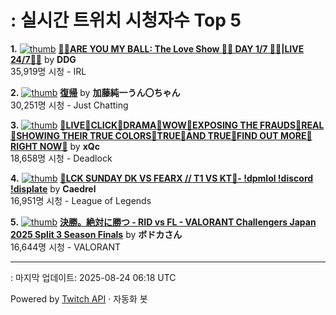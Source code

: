 # : 실시간 트위치 시청자수 Top 5

**1.** [![thumb](https://static-cdn.jtvnw.net/previews-ttv/live_user_ddg-320x180.jpg)](https://twitch.tv/DDG)
**[🏀💕ARE YOU MY BALL: The Love Show 🏀💕 DAY 1/7 🏀💕|LIVE 24/7🏀💕](https://twitch.tv/DDG)** by **DDG**<br>35,919명 시청  - IRL

**2.** [![thumb](https://static-cdn.jtvnw.net/previews-ttv/live_user_kato_junichi0817-320x180.jpg)](https://twitch.tv/加藤純一うん〇ちゃん)
**[復帰](https://twitch.tv/加藤純一うん〇ちゃん)** by **加藤純一うん〇ちゃん**<br>30,251명 시청  - Just Chatting

**3.** [![thumb](https://static-cdn.jtvnw.net/previews-ttv/live_user_xqc-320x180.jpg)](https://twitch.tv/xQc)
**[🤡LIVE🤡CLICK🤡DRAMA🤡WOW🤡EXPOSING THE FRAUDS🤡REAL🤡SHOWING THEIR TRUE COLORS🤡TRUE🤡AND TRUE🤡FIND OUT MORE🤡RIGHT NOW🤡](https://twitch.tv/xQc)** by **xQc**<br>18,658명 시청  - Deadlock

**4.** [![thumb](https://static-cdn.jtvnw.net/previews-ttv/live_user_caedrel-320x180.jpg)](https://twitch.tv/Caedrel)
**[🔴LCK SUNDAY DK VS FEARX // T1 VS KT🔴-  !dpmlol !discord !displate](https://twitch.tv/Caedrel)** by **Caedrel**<br>16,951명 시청  - League of Legends

**5.** [![thumb](https://static-cdn.jtvnw.net/previews-ttv/live_user_vodkavdk-320x180.jpg)](https://twitch.tv/ボドカさん)
**[決勝。絶対に勝つ  - RID vs FL - VALORANT Challengers Japan 2025 Split 3 Season Finals](https://twitch.tv/ボドカさん)** by **ボドカさん**<br>16,644명 시청  - VALORANT


---
: 마지막 업데이트: 2025-08-24 06:18 UTC

Powered by [Twitch API](https://dev.twitch.tv/docs/api/reference) · 자동화 봇
